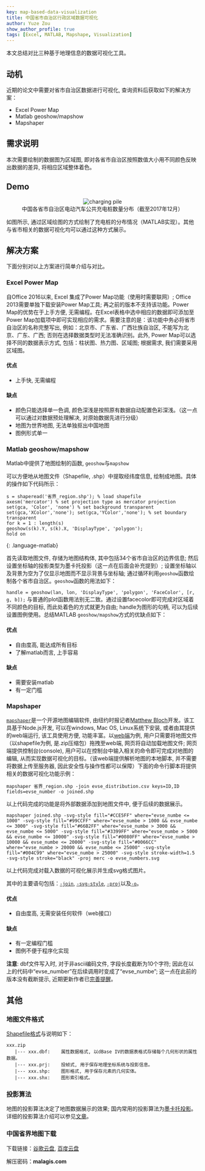 ```yaml
---
key: map-based-data-visualization
title: 中国省市自治区行政区域数据可视化
author: Yuze Zou
show_author_profile: true
tags: [Excel, MATLAB, Mapshape, Visualization]
---
```


本文总结对比三种基于地理信息的数据可视化工具。<!--more-->

## 动机

近期的论文中需要对省市自治区数据进行可视化, 查询资料后获取如下的解决方案：

- Excel Power Map
- Matlab geoshow/mapshow
- Mapshaper

## 需求说明
本次需要绘制的数据图为区域图, 即对各省市自治区按照数值大小用不同颜色反映出数据的差异, 将相应区域整体着色。

## Demo

<div align="center">
<figure>
<img src="https://img.be-my-only.xyz/map-based-data-visualization.png" alt="charging pile">
<figcaption>中国各省市自治区电动汽车公共充电桩数量分布（截至2017年12月）</figcaption>
</figure>
</div>

如图所示, 通过区域绘图的方式绘制了充电桩的分布情况（MATLAB实现）。其他与省市相关的数据可视化均可以通过这种方式展示。

## 解决方案
下面分别对以上方案进行简单介绍与对比。

### Excel Power Map
自Office 2016以来, Excel 集成了Power Map功能（使用时需要联网）; Office 2013需要单独下载安装Power Map工具; 再之前的版本不支持该功能。Power Map的优势在于上手方便, 无需编程。在Excel表格中选中相应的数据即可添加至Power Map加载项中即可实现相应的需求。需要注意的是：该功能中务必将省市自治区的名称完整写出, 例如：北京市、广东省、广西壮族自治区, 不能写为北京、广东、广西; 否则在选择数据类型时无法准确识别。此外, Power Map可以选择不同的数据表示方式, 包括：柱状图、热力图、区域图; 根据需求, 我们需要采用区域图。

#### 优点

- 上手快, 无需编程

#### 缺点

- 颜色只能选择单一色调, 颜色深浅是按照原有数据自动配置色彩深浅。（这一点可以通过对数据预处理解决, 对原始数据先进行分级）
- 地图为世界地图, 无法单独抠出中国地图
- 图例形式单一

### Matlab geoshow/mapshow

Matlab中提供了地图绘制的函数, `geoshow`与`mapshow`

可以方便地从地图文件（Shapefile, .shp）中提取经纬度信息, 绘制成地图。具体的操作如下代码所示：

~~~
s = shaperead('省界_region.shp'); % load shapefile
axesm('mercator') % set projection type as mercator projection
set(gca, 'Color', 'none') % set background transparent
set(gca,'XColor','none'); set(gca,'YColor','none'); % set boundary transparent
for k = 1 : length(s)
geoshow(s(k).Y, s(k).X, 'DisplayType', 'polygon');
hold on
~~~
{: .language-matlab}

首先读取地图文件, 存储为地图结构体, 其中包括34个省市自治区的边界信息; 然后设置坐标轴的投影类型为墨卡托投影（这一点在后面会补充提到）; 设置坐标轴以及背景为空为了仅显示地图而不显示背景与坐标轴; 通过循环利用`geoshow`函数绘制各个省市自治区。`geoshow`函数的用法如下：

`handle = geoshow(lan, lon, 'DisplayType', 'polygon', 'FaceColor', [r, g, b]);`
与普通的plot函数用法别无二致。通过设置facecolor即可完成对区域着不同颜色的目标, 而此处着色的方式就更为自由; handle为图形的句柄, 可以为后续设置图例使用。总结MATLAB `geoshow/mapshow`方式的优缺点如下：

#### 优点

- 自由度高, 能达成所有目标
- 了解matlab而言, 上手容易

#### 缺点

- 需要安装matlab
- 有一定门槛

### Mapshaper

[`mapshaper`](http://mapshaper.org/)是一个开源地图编辑软件, 由纽约时报记者[Matthew Bloch](https://github.com/mbloch)开发。该工具基于Node.js开发, 可以在windows, Mac OS, Linux系统下安装, 或者由其提供的web端运行, 该工具使用方便, 功能丰富。以[web端](http://mapshaper.org/)为例, 用户只需要将地图文件（以shapefile为例, 是.zip压缩包）拖拽至web端, 网页将自动加载地图文件; 网页端提供控制台(console), 用户可以在控制台中输入相关的命令即可完成对地图的编辑, 从而实现数据可视化的目标。（该web端提供解析地图的本地脚本, 并不需要将数据上传至服务器, 因此安全性与操作性都可以保障）下面的命令行脚本将提供相关的数据可视化功能示例：

```
mapshaper 省界_region.shp -join evse_distribution.csv keys=ID,ID fields=evse_number -o joined.shp
```

以上代码完成的功能是将外部数据添加到地图文件中, 便于后续的数据展示。

```
mapshaper joined.shp -svg-style fill="#CCE5FF" where="evse_numbe <= 1000" -svg-style fill="#99CCFF" where="evse_numbe > 1000 && evse_numbe <= 3000" -svg-style fill="#66B2FF" where="evse_numbe > 3000 && evse_numbe <= 5000" -svg-style fill="#3399FF" where="evse_numbe > 5000 && evse_numbe <= 10000" -svg-style fill="#0080FF" where="evse_numbe > 10000 && evse_numbe <= 20000" -svg-style fill="#0066CC" where="evse_numbe > 20000 && evse_numbe <= 25000" -svg-style fill="#004C99" where="evse_numbe > 25000" -svg-style stroke-width=1.5 -svg-style stroke="black" -proj merc -o evse_numbers.svg
```

以上代码完成对载入数据的可视化展示并生成svg格式图片。

其中的主要语句包括：[`-join`](https://github.com/mbloch/mapshaper/wiki/Command-Reference#-join), [`-svg-style`](https://github.com/mbloch/mapshaper/wiki/Command-Reference#-svg-style), [`-proj`](https://github.com/mbloch/mapshaper/wiki/Command-Reference#-proj)以及[`-o`](https://github.com/mbloch/mapshaper/wiki/Command-Reference#-o-output)。


#### 优点

- 自由度高, 无需安装任何软件（web接口）

#### 缺点

- 有一定编程门槛
- 图例不便于程序化实现

**注意**: dbf文件写入时, 对于非ascii编码文件, 字段长度截断为10个字符; 因此在以上的代码中“evse_number”在后续调用时变成了“evse_numbe”; 这一点在此前的版本没有截断提示, 近期更新作者已[完善提醒](https://github.com/mbloch/mapshaper/issues/266)。

## 其他

### 地图文件格式

[Shapefile格式](https://zh.wikipedia.org/wiki/Shapefile)与说明如下：

	xxx.zip
	   |--- xxx.dbf:    属性数据格式, 以dBase IV的数据表格式存储每个几何形状的属性数据。
	   |--- xxx.prj:    投帧式, 用于保存地理坐标系统与投影信息。
	   |--- xxx.shp:    图形格式, 用于保存元素的几何实体。
	   |--- xxx.shx:    图形索引格式。

### 投影算法

地图的投影算法决定了地图数据展示的效果; 国内常用的投影算法为[墨卡托投影]()。详细的投影算法介绍可以参见[文章](http://cntchen.github.io/2016/05/09/%E5%9B%BD%E5%86%85%E4%B8%BB%E8%A6%81%E5%9C%B0%E5%9B%BE%E7%93%A6%E7%89%87%E5%9D%90%E6%A0%87%E7%B3%BB%E5%AE%9A%E4%B9%89%E5%8F%8A%E8%AE%A1%E7%AE%97%E5%8E%9F%E7%90%86/)。

### 中国省界地图下载

下载链接：[谷歌云盘](https://drive.google.com/open?id=1xArnjoJoqSDGcg3cqqG9SDswu8FdClpH), [百度云盘](https://pan.baidu.com/s/1YpcDeFd6hydgeuyrry0Efg)

解压密码：**malagis.com**